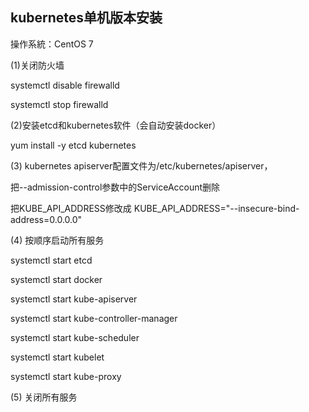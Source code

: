 ## kubernetes单机版本安装

操作系統：CentOS 7

(1)关闭防火墙

systemctl disable firewalld

systemctl stop firewalld

(2)安装etcd和kubernetes软件（会自动安装docker）

yum install -y etcd kubernetes

(3) kubernetes apiserver配置文件为/etc/kubernetes/apiserver，

把--admission-control参数中的ServiceAccount删除

把KUBE_API_ADDRESS修改成 KUBE_API_ADDRESS="--insecure-bind-address=0.0.0.0"

(4) 按顺序启动所有服务

systemctl start etcd

systemctl start docker

systemctl start kube-apiserver

systemctl start kube-controller-manager

systemctl start kube-scheduler

systemctl start kubelet

systemctl start kube-proxy

(5) 关闭所有服务



